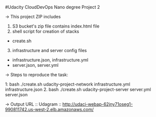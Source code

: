 #Udacity CloudDevOps Nano degree Project 2

-> This project ZIP includes 
1. S3 bucket's zip file contains index.html file
2. shell script for creation of stacks
  - create.sh
3. infrastructure and server config files 
  - infrastructure.json, infrastructure.yml
  - server.json, server.yml

-> Steps to reproduce the task: 

1: bash ./create.sh udacity-project-network infrastructure.yml infrastructure.json
2. bash ./create.sh udacity-project-server server.yml server.json

-> Output URL :: Udagram :: 
http://udaci-webap-62jny71oseg1-990811742.us-west-2.elb.amazonaws.com/
